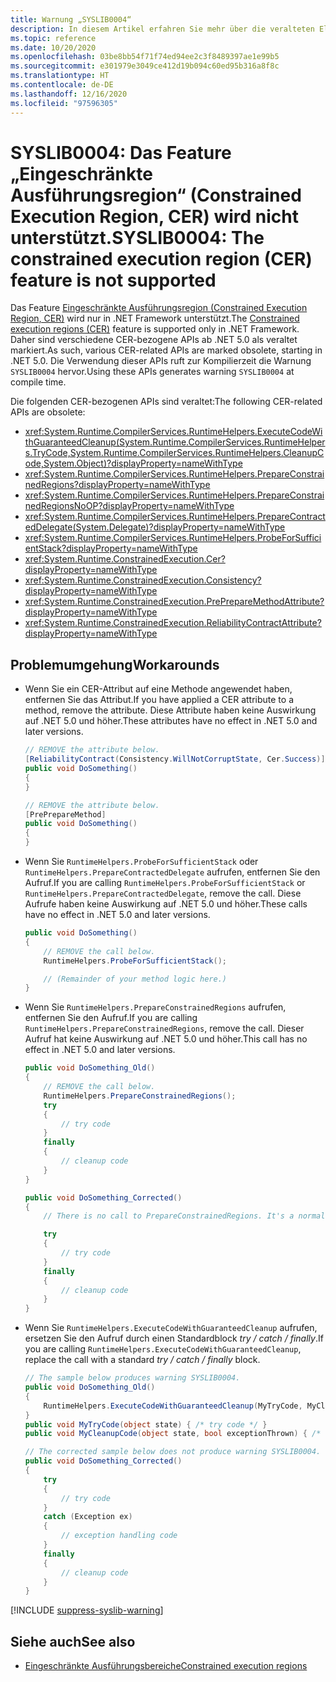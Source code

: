 ```yaml
---
title: Warnung „SYSLIB0004“
description: In diesem Artikel erfahren Sie mehr über die veralteten Elemente, die zur Kompilierzeit die Warnung „SYSLIB0004“ generieren.
ms.topic: reference
ms.date: 10/20/2020
ms.openlocfilehash: 03be8bb54f71f74ed94ee2c3f8489397ae1e99b5
ms.sourcegitcommit: e301979e3049ce412d19b094c60ed95b316a8f8c
ms.translationtype: HT
ms.contentlocale: de-DE
ms.lasthandoff: 12/16/2020
ms.locfileid: "97596305"
---
```

# <a name="syslib0004-the-constrained-execution-region-cer-feature-is-not-supported"></a><span data-ttu-id="57223-103">SYSLIB0004: Das Feature „Eingeschränkte Ausführungsregion“ (Constrained Execution Region, CER) wird nicht unterstützt.</span><span class="sxs-lookup"><span data-stu-id="57223-103">SYSLIB0004: The constrained execution region (CER) feature is not supported</span></span>

<span data-ttu-id="57223-104">Das Feature [Eingeschränkte Ausführungsregion (Constrained Execution Region, CER)](../../../framework/performance/constrained-execution-regions.md) wird nur in .NET Framework unterstützt.</span><span class="sxs-lookup"><span data-stu-id="57223-104">The [Constrained execution regions (CER)](../../../framework/performance/constrained-execution-regions.md) feature is supported only in .NET Framework.</span></span> <span data-ttu-id="57223-105">Daher sind verschiedene CER-bezogene APIs ab .NET 5.0 als veraltet markiert.</span><span class="sxs-lookup"><span data-stu-id="57223-105">As such, various CER-related APIs are marked obsolete, starting in .NET 5.0.</span></span> <span data-ttu-id="57223-106">Die Verwendung dieser APIs ruft zur Kompilierzeit die Warnung `SYSLIB0004` hervor.</span><span class="sxs-lookup"><span data-stu-id="57223-106">Using these APIs generates warning `SYSLIB0004` at compile time.</span></span>

<span data-ttu-id="57223-107">Die folgenden CER-bezogenen APIs sind veraltet:</span><span class="sxs-lookup"><span data-stu-id="57223-107">The following CER-related APIs are obsolete:</span></span>

- <xref:System.Runtime.CompilerServices.RuntimeHelpers.ExecuteCodeWithGuaranteedCleanup(System.Runtime.CompilerServices.RuntimeHelpers.TryCode,System.Runtime.CompilerServices.RuntimeHelpers.CleanupCode,System.Object)?displayProperty=nameWithType>
- <xref:System.Runtime.CompilerServices.RuntimeHelpers.PrepareConstrainedRegions?displayProperty=nameWithType>
- <xref:System.Runtime.CompilerServices.RuntimeHelpers.PrepareConstrainedRegionsNoOP?displayProperty=nameWithType>
- <xref:System.Runtime.CompilerServices.RuntimeHelpers.PrepareContractedDelegate(System.Delegate)?displayProperty=nameWithType>
- <xref:System.Runtime.CompilerServices.RuntimeHelpers.ProbeForSufficientStack?displayProperty=nameWithType>
- <xref:System.Runtime.ConstrainedExecution.Cer?displayProperty=nameWithType>
- <xref:System.Runtime.ConstrainedExecution.Consistency?displayProperty=nameWithType>
- <xref:System.Runtime.ConstrainedExecution.PrePrepareMethodAttribute?displayProperty=nameWithType>
- <xref:System.Runtime.ConstrainedExecution.ReliabilityContractAttribute?displayProperty=nameWithType>

## <a name="workarounds"></a><span data-ttu-id="57223-108">Problemumgehung</span><span class="sxs-lookup"><span data-stu-id="57223-108">Workarounds</span></span>

- <span data-ttu-id="57223-109">Wenn Sie ein CER-Attribut auf eine Methode angewendet haben, entfernen Sie das Attribut.</span><span class="sxs-lookup"><span data-stu-id="57223-109">If you have applied a CER attribute to a method, remove the attribute.</span></span> <span data-ttu-id="57223-110">Diese Attribute haben keine Auswirkung auf .NET 5.0 und höher.</span><span class="sxs-lookup"><span data-stu-id="57223-110">These attributes have no effect in .NET 5.0 and later versions.</span></span>

  ```csharp
  // REMOVE the attribute below.
  [ReliabilityContract(Consistency.WillNotCorruptState, Cer.Success)]
  public void DoSomething()
  {
  }

  // REMOVE the attribute below.
  [PrePrepareMethod]
  public void DoSomething()
  {
  }
  ```

- <span data-ttu-id="57223-111">Wenn Sie `RuntimeHelpers.ProbeForSufficientStack` oder `RuntimeHelpers.PrepareContractedDelegate` aufrufen, entfernen Sie den Aufruf.</span><span class="sxs-lookup"><span data-stu-id="57223-111">If you are calling `RuntimeHelpers.ProbeForSufficientStack` or `RuntimeHelpers.PrepareContractedDelegate`, remove the call.</span></span> <span data-ttu-id="57223-112">Diese Aufrufe haben keine Auswirkung auf .NET 5.0 und höher.</span><span class="sxs-lookup"><span data-stu-id="57223-112">These calls have no effect in .NET 5.0 and later versions.</span></span>

  ```csharp
  public void DoSomething()
  {
      // REMOVE the call below.
      RuntimeHelpers.ProbeForSufficientStack();

      // (Remainder of your method logic here.)
  }
  ```

- <span data-ttu-id="57223-113">Wenn Sie `RuntimeHelpers.PrepareConstrainedRegions` aufrufen, entfernen Sie den Aufruf.</span><span class="sxs-lookup"><span data-stu-id="57223-113">If you are calling `RuntimeHelpers.PrepareConstrainedRegions`, remove the call.</span></span> <span data-ttu-id="57223-114">Dieser Aufruf hat keine Auswirkung auf .NET 5.0 und höher.</span><span class="sxs-lookup"><span data-stu-id="57223-114">This call has no effect in .NET 5.0 and later versions.</span></span>

  ```csharp
  public void DoSomething_Old()
  {
      // REMOVE the call below.
      RuntimeHelpers.PrepareConstrainedRegions();
      try
      {
          // try code
      }
      finally
      {
          // cleanup code
      }
  }

  public void DoSomething_Corrected()
  {
      // There is no call to PrepareConstrainedRegions. It's a normal try / finally block.

      try
      {
          // try code
      }
      finally
      {
          // cleanup code
      }
  }
  ```

- <span data-ttu-id="57223-115">Wenn Sie `RuntimeHelpers.ExecuteCodeWithGuaranteedCleanup` aufrufen, ersetzen Sie den Aufruf durch einen Standardblock _try / catch / finally_.</span><span class="sxs-lookup"><span data-stu-id="57223-115">If you are calling `RuntimeHelpers.ExecuteCodeWithGuaranteedCleanup`, replace the call with a standard _try / catch / finally_ block.</span></span>

  ```csharp
  // The sample below produces warning SYSLIB0004.
  public void DoSomething_Old()
  {
      RuntimeHelpers.ExecuteCodeWithGuaranteedCleanup(MyTryCode, MyCleanupCode, null);
  }
  public void MyTryCode(object state) { /* try code */ }
  public void MyCleanupCode(object state, bool exceptionThrown) { /* cleanup code */ }

  // The corrected sample below does not produce warning SYSLIB0004.
  public void DoSomething_Corrected()
  {
      try
      {
          // try code
      }
      catch (Exception ex)
      {
          // exception handling code
      }
      finally
      {
          // cleanup code
      }
  }
  ```

[!INCLUDE [suppress-syslib-warning](../../../../includes/suppress-syslib-warning.md)]

## <a name="see-also"></a><span data-ttu-id="57223-116">Siehe auch</span><span class="sxs-lookup"><span data-stu-id="57223-116">See also</span></span>

- [<span data-ttu-id="57223-117">Eingeschränkte Ausführungsbereiche</span><span class="sxs-lookup"><span data-stu-id="57223-117">Constrained execution regions</span></span>](../../../framework/performance/constrained-execution-regions.md)
